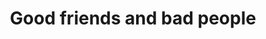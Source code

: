 ---
title: "Good friends and bad people"
excerpt: "Can bad people be good friends, and vice versa? And do we deserve anything regarding friendship?"
comments: true
categories: 
  - 
tags:
  - 
  - 
  - 
---
